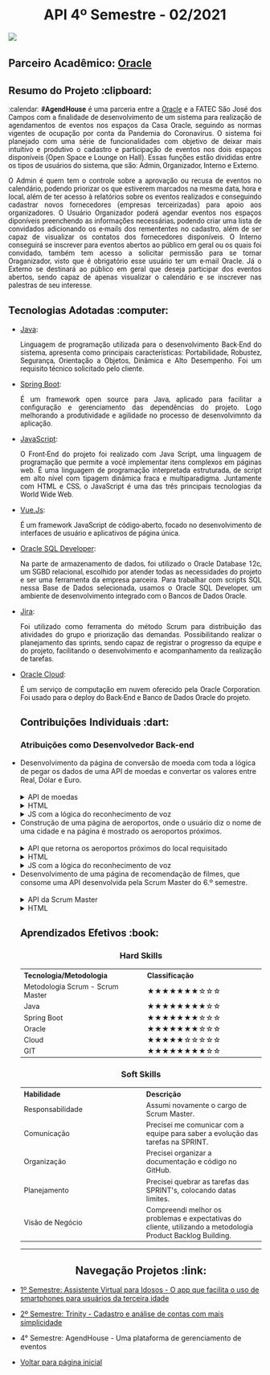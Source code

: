 
<html>
<body>
  
  <h1 align="center"> API 4º Semestre - 02/2021</h1>
<a href="https://github.com/API-4-SEMESTRE/PROJETO-API"><img src="https://img.shields.io/badge/GitHub-Repositório Projeto-181717?style=for-the-badge&logo=github"></a>

  <h2> Parceiro Acadêmico: <a href="https://www.oracle.com/br/index.html">Oracle</a></h2>
  
  <h2 style="font-family:roboto;"> Resumo do Projeto :clipboard:</h2>
  
  <p align="justify" style="font-family:roboto;"> :calendar: <b>#AgendHouse</b> é uma parceria entre a <a href="https://www.oracle.com/br/index.html">Oracle</a> e a FATEC São José dos Campos com a finalidade de desenvolvimento de um sistema para realização de agendamentos de eventos nos espaços da Casa Oracle, seguindo as normas vigentes de ocupação por conta da Pandemia do Coronavírus. O sistema foi planejado com uma série de funcionalidades com objetivo de deixar mais intuitivo e produtivo o cadastro e participação de eventos nos dois espaços disponíveis (Open Space e Lounge on Hall). Essas funções estão divididas entre os tipos de usuários do sistema, que são: Admin, Organizador, Interno e Externo.</p>
  <p align="justify" style="font-family:roboto;"> O Admin é quem tem o controle sobre a aprovação ou recusa de eventos no calendário, podendo priorizar os que estiverem marcados na mesma data, hora e local, além de ter acesso à relatórios sobre os eventos realizados e conseguindo cadastrar novos fornecedores (empresas terceirizadas) para apoio aos organizadores. O Usuário Organizador poderá agendar eventos nos espaços diponíveis preenchendo as informações necessárias, podendo criar uma lista de convidados adicionando os e-mails dos remententes no cadastro, além de ser capaz de visualizar os contatos dos fornecedores disponíveis. O Interno conseguirá se inscrever para eventos abertos ao público em geral ou os quais foi convidado, também tem acesso a solicitar permissão para se tornar Oraganizador, visto que é obrigatório esse usuário ter um e-mail Oracle. Já o Externo se destinará ao público em geral que deseja participar dos eventos abertos, sendo capaz de apenas visualizar o calendário e se inscrever nas palestras de seu interesse.</p>
  
  <h2 style="font-family:roboto;"> Tecnologias Adotadas :computer:</h2>
   
  <ul>
  <li><a href="https://www.java.com/pt_BR/">Java</a>:
    <p align="justify" style="font-family:roboto;"> Linguagem de programação utilizada para o desenvolvimento Back-End do sistema, apresenta como principais características: Portabilidade, Robustez, Segurança, Orientação a Objetos, Dinâmica e Alto Desempenho. Foi um requisito técnico solicitado pelo cliente.</p></li>
    
  <li><a href="https://spring.io/">Spring Boot</a>:
    <p align="justify" style="font-family:roboto;"> É um framework open source para Java, aplicado para facilitar a configuração e gerenciamento das dependências do projeto. Logo melhorando a produtividade e agilidade no processo de desenvolvimnto da aplicação.</p></li>
    
  <li><a href="https://angular.io/">JavaScript</a>:
    <p align="justify" style="font-family:roboto;"> O Front-End do projeto foi realizado com Java Script, uma linguagem de programação que permite a você implementar itens complexos em páginas web. É uma linguagem de programação interpretada estruturada, de script em alto nível com tipagem dinâmica fraca e multiparadigma. Juntamente com HTML e CSS, o JavaScript é uma das três principais tecnologias da World Wide Web.</p></li>
    
  <li><a href="https://miragejs.com/">Vue.Js</a>:
   <p align="justify" style="font-family:roboto;"> É um framework JavaScript de código-aberto, focado no desenvolvimento de interfaces de usuário e aplicativos de página única.</p></li>
      
  <li><a href="https://www.oracle.com/tools/downloads/sqldev-downloads.html">Oracle SQL Developer</a>:
  <p align="justify" style="font-family:roboto;"> Na parte de armazenamento de dados, foi utilizado o Oracle Database 12c, um SGBD relacional, escolhido por atender todas as necessidades do projeto e ser uma ferramenta da empresa parceira. Para trabalhar com scripts SQL nessa Base de Dados selecionada, usamos o Oracle SQL Developer, um ambiente de desenvolvimento integrado com o Bancos de Dados Oracle.</p></li>
          
  <li><a href="https://vempracasa.atlassian.net/">Jira</a>:
  <p align="justify" style="font-family:roboto;"> Foi utilizado como ferramenta do método Scrum para distribuição das atividades do grupo e priorização das demandas. Possibilitando realizar o planejamento das sprints, sendo capaz de registrar o progresso da equipe e do projeto, facilitando o desenvolvimento e acompanhamento da realização de tarefas.</p></li>
       
  <li><a href="https://www.oracle.com/br/cloud/">Oracle Cloud</a>:
   <p align="justify" style="font-family:roboto;"> É um serviço de computação em nuvem oferecido pela Oracle Corporation. Foi usado para o deploy do Back-End e Banco de Dados Oracle do projeto.</p></li>
 
  
  <h2 style="font-family:roboto;"> Contribuições Individuais :dart:</h2>
  
  <h3> Atribuições como Desenvolvedor Back-end</h3>
  <li> Desenvolvimento da página de conversão de moeda com toda a lógica de pegar os dados de uma API de moedas e convertar os valores entre Real, Dólar e Euro.<br><br>
  
  <details>
  <summary>API de moedas</summary>
  <br>
   <img style="border-radius: 50%;" src="https://github.com/gatimoteo/Portifolio/blob/main/images/api1-moeda-api.png" width="800px;" alt=""/>
  </details>

  <details>
  <summary>HTML</summary>
  <br>
   <img style="border-radius: 50%;" src="https://github.com/gatimoteo/Portifolio/blob/main/images/html.png" width="800px;" alt=""/>
  </details>

  <details>
  <summary>JS com a lógica do reconhecimento de voz</summary>
  <br>
   <img style="border-radius: 50%;" src="https://github.com/gatimoteo/Portifolio/blob/main/images/js.png" width="800px;" alt=""/>
  </details>
  

  <li> Construção de uma página de aeroportos, onde o usuário diz o nome de uma cidade e na página é mostrado os aeroportos próximos.<br><br>
  
  <details>
  <summary>API que retorna os aeroportos próximos do local requisitado</summary>
  <br>
   <img style="border-radius: 50%;" src="https://github.com/gatimoteo/Portifolio/blob/main/images/api1-aeroporto-api.png" width="800px;" alt=""/>
  </details>

  <details>
  <summary>HTML</summary>
  <br>
   <img style="border-radius: 50%;" src="https://github.com/gatimoteo/Portifolio/blob/main/images/api1-aeroporto-html.png" width="800px;" alt=""/>
  </details>

  <details>
  <summary>JS com a lógica do reconhecimento de voz</summary>
  <br>
   <img style="border-radius: 50%;" src="https://github.com/gatimoteo/Portifolio/blob/main/images/api1-aeroporto-voice.png" width="500px;" alt=""/>
  </details>
  

  <li> Desenvolvimento de uma página de recomendação de filmes, que consome uma API desenvolvida pela Scrum Master do 6.º semestre.<br><br>

  <details>
  <summary>API da Scrum Master</summary>
  <br>
   <img style="border-radius: 50%;" src="https://github.com/gatimoteo/Portifolio/blob/main/images/api1-filme-api.png" width="800px;" alt=""/>
  </details>

  <details>
  <summary>HTML</summary>
  <br>
   <img style="border-radius: 50%;" src="https://github.com/gatimoteo/Portifolio/blob/main/images/api1-filme-html.png" width="800px;" alt=""/>
  </details>
   
  <h2 style="font-family:roboto;"> Aprendizados Efetivos :book:</h2>   
  
  <h3 align="center"> Hard Skills </h3>
  <table align="center">
    <tr>
      <th width="300px">Tecnologia/Metodologia</th>
      <th width="300px">Classificação</th>
    </tr>
    <tr>
      <td>Metodologia Scrum - Scrum Master</td>
      <td>★★★★★★★☆☆☆</td>
    </tr>
    <tr>
      <td>Java</td>
      <td>★★★★★★★★☆☆</td>
    </tr>
    <tr>
      <td>Spring Boot</td>
      <td>★★★★★★★☆☆☆</td>
    </tr>
    <tr>
      <td>Oracle</td>
      <td>★★★★★★★☆☆☆</td>
    </tr>
    <tr>
      <td>Cloud</td>
      <td>★★★★★☆☆☆☆☆</td>
    </tr>
     <tr>
      <td>GIT</td>
      <td>★★★★★★★★☆☆</td>
    </tr>
  </table>
  
  <h3 align="center">Soft Skills</h3>
    <table align="center">
    <tr>
      <th width="300px">Habilidade</th>
      <th width="300px">Descrição</th>
    </tr>
    <tr>
      <td>Responsabilidade</td>
      <td>Assumi novamente o cargo de Scrum Master.</td>
    </tr>
    <tr>
      <td>Comunicação</td>
      <td>Precisei me comunicar com a equipe para saber a evolução das tarefas na SPRINT.</td>
    </tr>
    <tr>
      <td>Organização</td>
      <td>Precisei organizar a documentação e código no GitHub.</td>
    </tr>
    <tr>
      <td>Planejamento</td>
      <td>Precisei quebrar as tarefas das SPRINT's, colocando datas limites.</td>
    </tr>
    <tr>
      <td>Visão de Negócio</td>
      <td>Compreendi melhor os problemas e expectativas do cliente, utilizando a metodologia Product Backlog Building.</td>
    </tr>
  </table>
  
---

 <h2 align="center"> Navegação Projetos :link:</h2>
 
   <p align="justify" style="font-family:roboto;"><li><a href="https://github.com/GabrielSG20/Portfolio/blob/main/API_1.md"> 1º Semestre: Assistente Virtual para Idosos - O app que facilita o uso de smartphones para usuários da terceira idade</a></li></p>
   <p align="justify" style="font-family:roboto;"><li><a href="https://github.com/GabrielSG20/Portfolio/blob/main/API_2.md"> 2º Semestre: Trinity - Cadastro e análise de contas com mais simplicidade</a></li></p>
   <p align="justify" style="font-family:roboto;"><li>4° Semestre: AgendHouse - Uma plataforma de gerenciamento de eventos</li></p>
   <p align="justify" style="font-family:roboto;"><li><a href="https://github.com/GabrielSG20/Portfolio/blob/main/README.md"> Voltar para página inicial</a></li></p>

</body>
</html>
